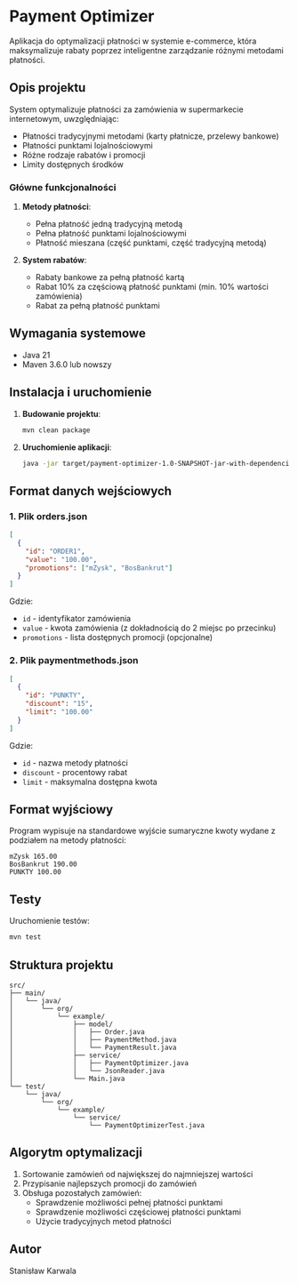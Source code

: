 # Payment Optimizer

Aplikacja do optymalizacji płatności w systemie e-commerce, która maksymalizuje rabaty poprzez inteligentne zarządzanie różnymi metodami płatności.

## Opis projektu

System optymalizuje płatności za zamówienia w supermarkecie internetowym, uwzględniając:
- Płatności tradycyjnymi metodami (karty płatnicze, przelewy bankowe)
- Płatności punktami lojalnościowymi
- Różne rodzaje rabatów i promocji
- Limity dostępnych środków

### Główne funkcjonalności

1. **Metody płatności**:
   - Pełna płatność jedną tradycyjną metodą
   - Pełna płatność punktami lojalnościowymi
   - Płatność mieszana (część punktami, część tradycyjną metodą)

2. **System rabatów**:
   - Rabaty bankowe za pełną płatność kartą
   - Rabat 10% za częściową płatność punktami (min. 10% wartości zamówienia)
   - Rabat za pełną płatność punktami

## Wymagania systemowe

- Java 21
- Maven 3.6.0 lub nowszy

## Instalacja i uruchomienie

1. **Budowanie projektu**:
   ```bash
   mvn clean package
   ```

2. **Uruchomienie aplikacji**:
   ```bash
   java -jar target/payment-optimizer-1.0-SNAPSHOT-jar-with-dependencies.jar <ścieżka_do_orders.json> <ścieżka_do_paymentmethods.json>
   ```

## Format danych wejściowych

### 1. Plik orders.json
```json
[
  {
    "id": "ORDER1",
    "value": "100.00",
    "promotions": ["mZysk", "BosBankrut"]
  }
]
```

Gdzie:
- `id` - identyfikator zamówienia
- `value` - kwota zamówienia (z dokładnością do 2 miejsc po przecinku)
- `promotions` - lista dostępnych promocji (opcjonalne)

### 2. Plik paymentmethods.json
```json
[
  {
    "id": "PUNKTY",
    "discount": "15",
    "limit": "100.00"
  }
]
```

Gdzie:
- `id` - nazwa metody płatności
- `discount` - procentowy rabat
- `limit` - maksymalna dostępna kwota

## Format wyjściowy

Program wypisuje na standardowe wyjście sumaryczne kwoty wydane z podziałem na metody płatności:
```
mZysk 165.00
BosBankrut 190.00
PUNKTY 100.00
```

## Testy

Uruchomienie testów:
```bash
mvn test
```

## Struktura projektu

```
src/
├── main/
│   └── java/
│       └── org/
│           └── example/
│               ├── model/
│               │   ├── Order.java
│               │   ├── PaymentMethod.java
│               │   └── PaymentResult.java
│               ├── service/
│               │   ├── PaymentOptimizer.java
│               │   └── JsonReader.java
│               └── Main.java
└── test/
    └── java/
        └── org/
            └── example/
                └── service/
                    └── PaymentOptimizerTest.java
```

## Algorytm optymalizacji

1. Sortowanie zamówień od największej do najmniejszej wartości
2. Przypisanie najlepszych promocji do zamówień
3. Obsługa pozostałych zamówień:
   - Sprawdzenie możliwości pełnej płatności punktami
   - Sprawdzenie możliwości częściowej płatności punktami
   - Użycie tradycyjnych metod płatności

## Autor

Stanisław Karwala
 